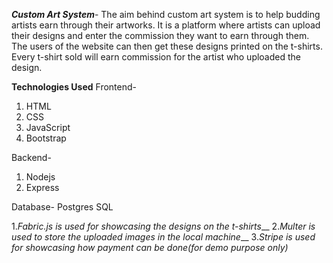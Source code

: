 ***Custom Art System***-
The aim behind custom art system is to help budding artists earn through their artworks. It is a platform where artists can upload their designs and enter the commission they want to earn through them. The users of the website can then get these designs printed on the t-shirts. Every t-shirt sold will earn commission for the artist who uploaded the design.

**Technologies Used**
Frontend-
1. HTML
2. CSS
3. JavaScript
4. Bootstrap

Backend-
1. Nodejs
2. Express

Database-
Postgres SQL


1.*Fabric.js is used for showcasing the designs on the t-shirts*__
2.*Multer is used to store the uploaded images in the local machine*__
3.*Stripe is used for showcasing how payment can be done(for demo purpose only)*





